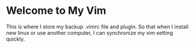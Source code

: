 # Welcome to My Vim 
This is where I store my backup .vimrc file and plugin. So that when I install new linux or use another computer, I can synchronize my vim setting quickly.
